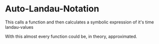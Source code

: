 # Auto-Landau-Notation
This calls a function and then calculates a symbolic expression of it's time landau-values

With this almost every function could be, in theory, approximated.
